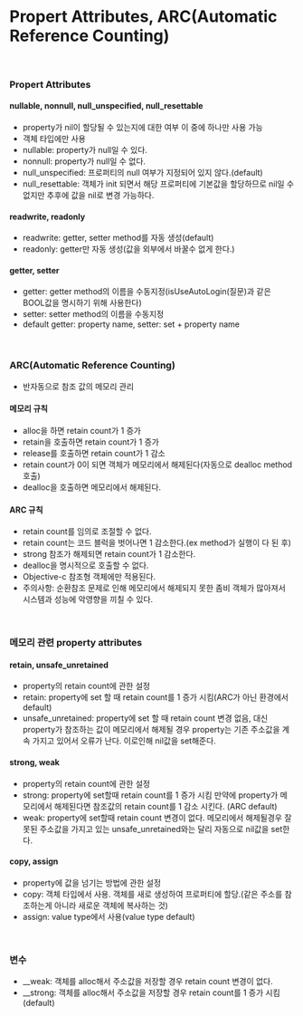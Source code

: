 # Propert Attributes, ARC(Automatic Reference Counting)

</br>

### Propert Attributes

#### nullable, nonnull, null_unspecified, null_resettable
 
  - property가 nil이 할당될 수 있는지에 대한 여부 이 중에 하나만 사용 가능
  - 객체 타입에만 사용
  - nullable: property가 null일 수 있다.
  - nonnull: property가 null일 수 없다.
  - null_unspecified: 프로퍼티의 null 여부가 지정되어 있지 않다.(default)
  - null_resettable: 객체가 init 되면서 해당 프로퍼티에 기본값을 할당하므로 nil일 수 없지만 추후에 값을 nil로 변경 가능하다.

#### readwrite, readonly

  - readwrite: getter, setter method를 자동 생성(default)
  - readonly: getter만 자동 생성(값을 외부에서 바꿀수 없게 한다.)

#### getter, setter

  - getter: getter method의 이름을 수동지정(isUseAutoLogin(질문)과 같은 BOOL값을 명시하기 위해 사용한다)
  - setter: setter method의 이름을 수동지정
  - default getter: property name, setter: set + property name

</br>

### ARC(Automatic Reference Counting)
  - 반자동으로 참조 값의 메모리 관리

#### 메모리 규칙
  - alloc을 하면 retain count가 1 증가
  - retain을 호출하면 retain count가 1 증가
  - release를 호출하면 retain count가 1 감소
  - retain count가 0이 되면 객체가 메모리에서 해제된다(자동으로 dealloc method 호출)
  - dealloc을 호출하면 메모리에서 해제된다.

#### ARC 규칙
  - retain count를 임의로 조절할 수 없다.
  - retain count는 코드 블럭을 벗어나면 1 감소한다.(ex method가 실행이 다 된 후)
  - strong 참조가 해제되면 retain count가 1 감소한다.
  - dealloc을 명시적으로 호출할 수 없다.
  - Objective-c 참조형 객체에만 적용된다.
  - 주의사항: 순환참조 문제로 인해 메모리에서 해제되지 못한 좀비 객체가 많아져서 시스템과 성능에 악영향을 끼칠 수 있다.

</br>

### 메모리 관련 property attributes

#### retain, unsafe_unretained
  - property의 retain count에 관한 설정
  - retain: property에 set 할 때 retain count를 1 증가 시킴(ARC가 아닌 환경에서 default)
  - unsafe_unretained: property에 set 할 때 retain count 변경 없음, 대신 property가 참조하는 값이 메모리에서 해제될 경우 property는 기존 주소값을 계속 가지고 있어서 오류가 난다. 이로인해 nil값을 set해준다.

#### strong, weak
  - property의 retain count에 관한 설정
  - strong: property에 set할때 retain count를 1 증가 시킴 만약에 property가 메모리에서 해제된다면 참조값의 retain count를 1 감소 시킨다. (ARC default)
  - weak: property에 set할때 retain count 변경이 없다. 메모리에서 해제될경우 잘못된 주소값을 가지고 있는 unsafe_unretained와는 달리 자동으로 nil값을 set한다.

#### copy, assign
  - property에 값을 넘기는 방법에 관한 설정
  - copy: 객체 타입에서 사용. 객체를 새로 생성하여 프로퍼티에 할당.(같은 주소를 참조하는게 아니라 새로운 객체에 복사하는 것) 
  - assign: value type에서 사용(value type default)

</br>  

### 변수
  - __weak: 객체를 alloc해서 주소값을 저장할 경우 retain count 변경이 없다.
  - __strong: 객체를 alloc해서 주소값을 저장할 경우 retain count를 1 증가 시킴 (default)
